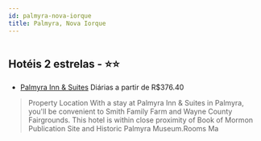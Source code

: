 ```yaml
---
id: palmyra-nova-iorque
title: Palmyra, Nova Iorque
---
```


<center><img src="https://assets.cosmos-data.com/1/4307edd17be1ce11a3ce75980ef50fb3/487235.jpg" alt="" /></center>


## Hotéis 2 estrelas - ⭐️⭐️

-    [Palmyra Inn & Suites](https://www.hurb.com/hoteis/palmyra/palmyra-inn-suites-JNP-JP235714?cmp=18055) Diárias a partir de R$376.40
   > Property Location With a stay at Palmyra Inn &amp; Suites in Palmyra, you&apos;ll be convenient to Smith Family Farm and Wayne County Fairgrounds. This hotel is within close proximity of Book of Mormon Publication Site and Historic Palmyra Museum.Rooms Ma
